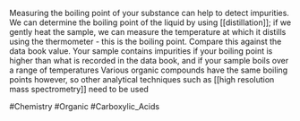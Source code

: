 Measuring the boiling point of your substance can help to detect impurities. We can determine the boiling point of the liquid by using [[distillation]]; if we gently heat the sample, we can measure the temperature at which it distills using the thermometer - this is the boiling point. Compare this against the data book value. Your sample contains impurities if your boiling point is higher than what is recorded in the data book, and if your sample boils over a range of temperatures
Various organic compounds have the same boiling points however, so other analytical techniques such as [[high resolution mass spectrometry]] need to be used

#Chemistry #Organic #Carboxylic_Acids 